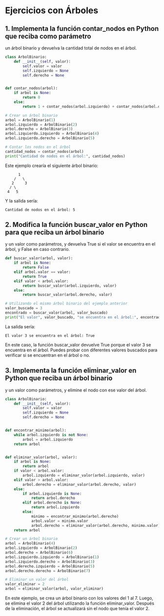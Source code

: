 # Ejercicios con Árboles
## 1. Implementa la función contar_nodos en Python que reciba como parámetro
un árbol binario y devuelva la cantidad total de nodos en el árbol.
```python
class ArbolBinario:
    def __init__(self, valor):
        self.valor = valor
        self.izquierdo = None
        self.derecho = None


def contar_nodos(arbol):
    if arbol is None:
        return 0
    else:
        return 1 + contar_nodos(arbol.izquierdo) + contar_nodos(arbol.derecho)

# Crear un árbol binario
arbol = ArbolBinario(1)
arbol.izquierdo = ArbolBinario(2)
arbol.derecho = ArbolBinario(3)
arbol.izquierdo.izquierdo = ArbolBinario(4)
arbol.izquierdo.derecho = ArbolBinario(5)

# Contar los nodos en el árbol
cantidad_nodos = contar_nodos(arbol)
print("Cantidad de nodos en el árbol:", cantidad_nodos)
```
Este ejemplo crearía el siguiente árbol binario:
```
      1
    /   \
   2     3
  / \
 4   5
```
Y la salida sería:
```
Cantidad de nodos en el árbol: 5
```
## 2. Modifica la función buscar_valor en Python para que reciba un árbol binario
y un valor como parámetros, y devuelva True si el valor se encuentra en el
árbol, y False en caso contrario.
```python
def buscar_valor(arbol, valor):
    if arbol is None:
        return False
    elif arbol.valor == valor:
        return True
    elif valor < arbol.valor:
        return buscar_valor(arbol.izquierdo, valor)
    else:
        return buscar_valor(arbol.derecho, valor)

# Utilizando el mismo árbol binario del ejemplo anterior
valor_buscado = 3
encontrado = buscar_valor(arbol, valor_buscado)
print("El valor", valor_buscado, "se encuentra en el árbol:", encontrado)
```
La salida sería:
```
El valor 3 se encuentra en el árbol: True
```
En este caso, la función buscar_valor devuelve True porque el valor 3 se encuentra en el árbol. Puedes probar con diferentes valores buscados para verificar si se encuentran en el árbol o no.
## 3. Implementa la función eliminar_valor en Python que reciba un árbol binario
y un valor como parámetros, y elimine el nodo con ese valor del árbol.
```python
class ArbolBinario:
    def __init__(self, valor):
        self.valor = valor
        self.izquierdo = None
        self.derecho = None


def encontrar_minimo(arbol):
    while arbol.izquierdo is not None:
        arbol = arbol.izquierdo
    return arbol


def eliminar_valor(arbol, valor):
    if arbol is None:
        return arbol
    if valor < arbol.valor:
        arbol.izquierdo = eliminar_valor(arbol.izquierdo, valor)
    elif valor > arbol.valor:
        arbol.derecho = eliminar_valor(arbol.derecho, valor)
    else:
        if arbol.izquierdo is None:
            return arbol.derecho
        elif arbol.derecho is None:
            return arbol.izquierdo
        else:
            minimo = encontrar_minimo(arbol.derecho)
            arbol.valor = minimo.valor
            arbol.derecho = eliminar_valor(arbol.derecho, minimo.valor)
    return arbol

# Crear un árbol binario
arbol = ArbolBinario(4)
arbol.izquierdo = ArbolBinario(2)
arbol.derecho = ArbolBinario(6)
arbol.izquierdo.izquierdo = ArbolBinario(1)
arbol.izquierdo.derecho = ArbolBinario(3)
arbol.derecho.izquierdo = ArbolBinario(5)
arbol.derecho.derecho = ArbolBinario(7)

# Eliminar un valor del árbol
valor_eliminar = 2
arbol = eliminar_valor(arbol, valor_eliminar)
```
En este ejemplo, se crea un árbol binario con los valores del 1 al 7. Luego, se elimina el valor 2 del árbol utilizando la función eliminar_valor. Después de la eliminación, el árbol se actualizará sin el nodo que tenía el valor 2.
